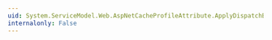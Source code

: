 ```yaml
---
uid: System.ServiceModel.Web.AspNetCacheProfileAttribute.ApplyDispatchBehavior(System.ServiceModel.Description.OperationDescription,System.ServiceModel.Dispatcher.DispatchOperation)
internalonly: False
---
```

